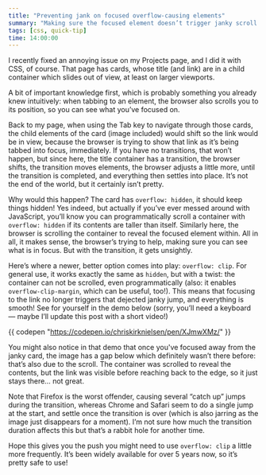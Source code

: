 ```yaml
---
title: "Preventing jank on focused overflow-causing elements"
summary: "Making sure the focused element doesn’t trigger janky scroll."
tags: [css, quick-tip]
time: 14:00:00
---
```


I recently fixed an annoying issue on my Projects page, and I did it with CSS, of course. That page has cards, whose title (and link) are in a child container which slides out of view, at least on larger viewports.

A bit of important knowledge first, which is probably something you already knew intuitively: when tabbing to an element, the browser also scrolls you to its position, so you can see what you’ve focused on.

Back to my page, when using the Tab key to navigate through those cards, the child elements of the card (image included) would shift so the link would be in view, because the browser is trying to show that link as it’s being tabbed into focus, immediately. If you have no transitions, that won’t happen, but since here, the title container has a transition, the browser shifts, the transition moves elements, the browser adjusts a little more, until the transition is completed, and everything then settles into place. It’s not the end of the world, but it certainly isn’t pretty.

Why would this happen? The card has `overflow: hidden`, it should keep things hidden! Yes indeed, but actually if you’ve ever messed around with JavaScript, you’ll know you can programmatically scroll a container with `overflow: hidden` if its contents are taller than itself. Similarly here, the browser is scrolling the container to reveal the focused element within. All in all, it makes sense, the browser’s trying to help, making sure you can see what is in focus. But with the transition, it gets unsightly.

Here’s where a newer, better option comes into play: `overflow: clip`. For general use, it works exactly the same as `hidden`, but with a twist: the container can not be scrolled, even programmatically (also: it enables `overflow-clip-margin`, which can be useful, too!). This means that focusing to the link no longer triggers that dejected janky jump, and everything is smooth! See for yourself in the demo below (sorry, you’ll need a keyboard — maybe I’ll update this post with a short video!)

{{ codepen "https://codepen.io/chriskirknielsen/pen/XJmwXMz/" }}

You might also notice in that demo that once you've focused away from the janky card, the image has a gap below which definitely wasn’t there before: that’s also due to the scroll. The container was scrolled to reveal the contents, but the link was visible before reaching back to the edge, so it just stays there… not great.

Note that Firefox is the worst offender, causing several “catch up” jumps during the transition, whereas Chrome and Safari seem to do a single jump at the start, and settle once the transition is over (which is also jarring as the image just disappears for a moment). I’m not sure how much the transition duration affects this but that’s a rabbit hole for another time.

Hope this gives you the push you might need to use `overflow: clip` a little more frequently. It’s been widely available for over 5 years now, so it’s pretty safe to use!